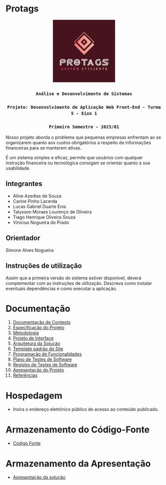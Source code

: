 # Protags

<div align="center">
<img width="200px" height="200px" src="Protags.png">
</div>

<div align="center">

### `Análise e Desenvolvimento de Sistemas` 

### `Projeto: Desenvolvimento de Aplicação Web Front-End - Turma 5 - Eixo 1`

### `Primeiro Semestre - 2023/01`
</div>

Nosso projeto aborda o problema que pequenas empresas enfrentam ao se organizarem quanto aos custos obrigatórios a respeito de informações financeiras para se manterem ativas. 

É um sistema simples e eficaz, permite que usuários com qualquer instrução financeira ou tecnológica consigam se orientar quanto a sua usabilidade.


## Integrantes

* Aline Azedias de Souza
* Carine Pinho Lacerda 
* Lucas Gabriel Duarte Enis
* Talysson Moraes Lourenço de Oliveira
* Tiago Henrique Oliveira Souza 
* Vinícius Nogueira do Prado 

## Orientador

Simone Alves Nogueira 


## Instruções de utilização

Assim que a primeira versão do sistema estiver disponível, deverá complementar com as instruções de utilização. Descreva como instalar eventuais dependências e como executar a aplicação.

# Documentação

<ol>
<li><a href="docs/01-Documentação de Contexto.md"> Documentação de Contexto</a></li>
<li><a href="docs/02-Especificação do Projeto.md"> Especificação do Projeto</a></li>
<li><a href="docs/03-Metodologia.md"> Metodologia</a></li>
<li><a href="docs/04-Projeto de Interface.md"> Projeto de Interface</a></li>
<li><a href="docs/05-Arquitetura da Solução.md"> Arquitetura da Solução</a></li>
<li><a href="docs/06-Template padrão do Site.md"> Template padrão do Site</a></li>
<li><a href="docs/07-Programação de Funcionalidades.md"> Programação de Funcionalidades</a></li>
<li><a href="docs/08-Plano de Testes de Software.md"> Plano de Testes de Software</a></li>
<li><a href="docs/09-Registro de Testes de Software.md"> Registro de Testes de Software</a></li>
<li><a href="docs/10-Apresentação do Projeto.md"> Apresentação do Projeto</a></li>
<li><a href="docs/11-Referências.md"> Referências</a></li>
</ol>

# Hospedagem

* Insira o endereço eletrônico público de acesso ao conteúdo publicado. 

# Armazenamento do Código-Fonte

* <a href="src/README.md">Código Fonte</a>

# Armazenamento da Apresentação

* <a href="presentation/README.md">Apresentação da solução</a>
